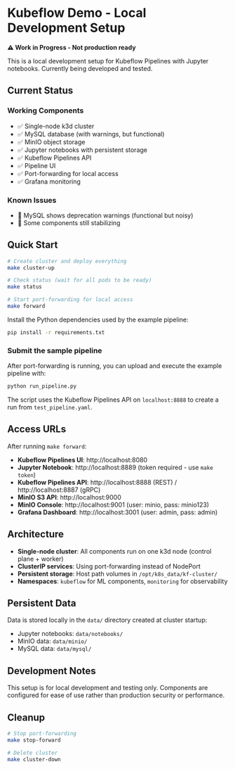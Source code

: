 # Kubeflow Demo - Local Development Setup

**⚠️ Work in Progress - Not production ready**

This is a local development setup for Kubeflow Pipelines with Jupyter notebooks. Currently being developed and tested.

## Current Status

### Working Components
- ✅ Single-node k3d cluster
- ✅ MySQL database (with warnings, but functional)
- ✅ MinIO object storage
- ✅ Jupyter notebooks with persistent storage
- ✅ Kubeflow Pipelines API
- ✅ Pipeline UI
- ✅ Port-forwarding for local access
- ✅ Grafana monitoring

### Known Issues
- 🔧 MySQL shows deprecation warnings (functional but noisy)
- 🔧 Some components still stabilizing

## Quick Start

```bash
# Create cluster and deploy everything
make cluster-up

# Check status (wait for all pods to be ready)
make status

# Start port-forwarding for local access
make forward
```

Install the Python dependencies used by the example pipeline:

```bash
pip install -r requirements.txt
```

### Submit the sample pipeline

After port-forwarding is running, you can upload and execute the example pipeline with:

```bash
python run_pipeline.py
```

The script uses the Kubeflow Pipelines API on `localhost:8888` to create a run from
`test_pipeline.yaml`.

## Access URLs

After running `make forward`:

- **Kubeflow Pipelines UI**: http://localhost:8080
- **Jupyter Notebook**: http://localhost:8889 (token required - use `make token`)
- **Kubeflow Pipelines API**: http://localhost:8888 (REST) / http://localhost:8887 (gRPC)
- **MinIO S3 API**: http://localhost:9000
- **MinIO Console**: http://localhost:9001 (user: minio, pass: minio123)
- **Grafana Dashboard**: http://localhost:3001 (user: admin, pass: admin)

## Architecture

- **Single-node cluster**: All components run on one k3d node (control plane + worker)
- **ClusterIP services**: Using port-forwarding instead of NodePort
- **Persistent storage**: Host path volumes in `/opt/k8s_data/kf-cluster/`
- **Namespaces**: `kubeflow` for ML components, `monitoring` for observability

## Persistent Data

Data is stored locally in the `data/` directory created at cluster startup:
- Jupyter notebooks: `data/notebooks/`
- MinIO data: `data/minio/`
- MySQL data: `data/mysql/`

## Development Notes

This setup is for local development and testing only. Components are configured for ease of use rather than production security or performance.

## Cleanup

```bash
# Stop port-forwarding
make stop-forward

# Delete cluster
make cluster-down
```